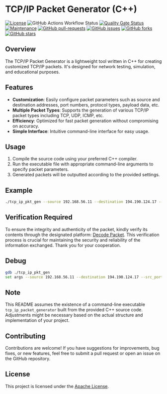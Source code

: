 # TCP/IP Packet Generator (C++)

[![License](https://img.shields.io/badge/License-Apache_2.0-blue.svg)](https://img.shields.io/github/license/gvatsal60/tcp-ip-pkt-gen)
![GitHub Actions Workflow Status](https://img.shields.io/github/actions/workflow/status/gvatsal60/tcp-ip-pkt-gen/build.yml)
[![Quality Gate Status](https://sonarcloud.io/api/project_badges/measure?project=gvatsal60_tcp-ip-pkt-gen&metric=alert_status)](https://sonarcloud.io/summary/new_code?id=gvatsal60_tcp-ip-pkt-gen)
[![Maintenance](https://img.shields.io/badge/Maintained%3F-Yes-green.svg)](https://GitHub.com/gvatsal60/tcp-ip-pkt-gen/graphs/commit-activity)
[![GitHub pull-requests](https://img.shields.io/github/issues-pr/gvatsal60/tcp-ip-pkt-gen.svg)](https://GitHub.com/gvatsal60/tcp-ip-pkt-gen/pull/)
[![GitHub issues](https://img.shields.io/github/issues/gvatsal60/tcp-ip-pkt-gen.svg)](https://GitHub.com/gvatsal60/tcp-ip-pkt-gen/issues/)
[![GitHub forks](https://img.shields.io/github/forks/gvatsal60/tcp-ip-pkt-gen.svg)](https://GitHub.com/gvatsal60/tcp-ip-pkt-gen/network/)
[![GitHub stars](https://img.shields.io/github/stars/gvatsal60/tcp-ip-pkt-gen.svg)](https://GitHub.com/gvatsal60/tcp-ip-pkt-gen/stargazers)

## Overview

The TCP/IP Packet Generator is a lightweight tool written in C++ for creating customized TCP/IP packets. It's designed for network testing, simulation, and educational purposes.

## Features

- **Customization**: Easily configure packet parameters such as source and destination addresses, port numbers, protocol types, payload data, etc.
- **Multiple Packet Types**: Supports the generation of various TCP/IP packet types including TCP, UDP, ICMP, etc.
- **Efficiency**: Optimized for fast packet generation without compromising on accuracy.
- **Simple Interface**: Intuitive command-line interface for easy usage.

## Usage

1. Compile the source code using your preferred C++ compiler.
2. Run the executable file with appropriate command-line arguments to specify packet parameters.
3. Generated packets will be outputted according to the provided settings.

## Example

```sh
./tcp_ip_pkt_gen --source 192.168.56.11 --destination 194.190.124.17 --src_port 59198 --dst_port 53 --protocol TCP --payload "Hello, world!"
```

## Verification Required

To ensure the integrity and authenticity of the packet, kindly verify its contents through the designated platform: [Decode Packet](https://hpd.gasmi.net/).
This verification process is crucial for maintaining the security and reliability of the information exchanged. Thank you for your cooperation.

## Debug

```sh
gdb ./tcp_ip_pkt_gen
set args --source 192.168.56.11 --destination 194.190.124.17 --src_port 59198 --dst_port 53 --protocol TCP --payload "Hello, world!"
```

## Note

This README assumes the existence of a command-line executable `tcp_ip_packet_generator` built from the provided C++ source code.
Adjustments might be necessary based on the actual structure and implementation of your project.

## Contributing

Contributions are welcome! If you have suggestions for improvements, bug fixes, or new features, feel free to submit a pull request or open an issue on the GitHub repository.

## License

This project is licensed under the [Apache License](https://github.com/gvatsal60/tcp-ip-pkt-gen/blob/master/LICENSE).
